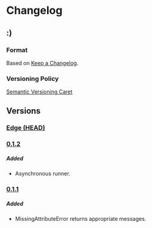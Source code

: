 
# Changelog

## :)

### Format

Based on [Keep a Changelog].

### Versioning Policy

[Semantic Versioning Caret]

## Versions

### [Edge (HEAD)][edge]

### [0.1.2]

##### Added

* Asynchronous runner.

### [0.1.1]

##### Added

* MissingAttributeError returns appropriate messages.

[Keep a Changelog]: http://keepachangelog.com/en/1.0.0/
[Semantic Versioning Caret]: https://github.com/myowncake/semver-caret
[edge]: https://github.com/typecli/framework/compare/v0.1.2...HEAD
[0.1.2]: https://github.com/typecli/framework/compare/v0.1.1...v0.1.2
[0.1.1]: https://github.com/typecli/framework/compare/v0.1.0...v0.1.1
